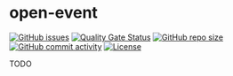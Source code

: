 # open-event
[![GitHub issues](https://img.shields.io/github/issues/sambalmueslie/open-event)](https://github.com/sambalmueslie/open-event/issues)
[![Quality Gate Status](https://sonarcloud.io/api/project_badges/measure?project=sambalmueslie_open-event&metric=alert_status)](https://sonarcloud.io/dashboard?id=sambalmueslie_open-event)
[![GitHub repo size](https://img.shields.io/github/repo-size/sambalmueslie/open-event)](https://github.com/sambalmueslie/open-event)
[![GitHub commit activity](https://img.shields.io/github/commit-activity/w/sambalmueslie/open-event)](https://github.com/sambalmueslie/open-event/pulse)
[![License](https://img.shields.io/badge/License-Apache%202.0-blue.svg)](https://github.com/sambalmueslie/open-event/blob/master/LICENSE)


TODO

